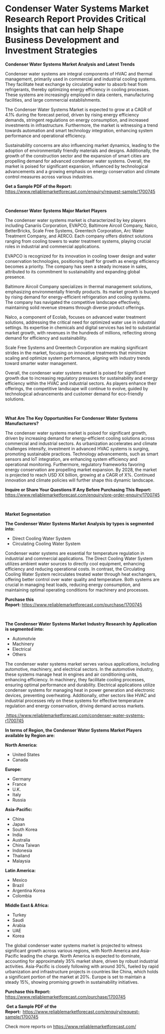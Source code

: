 <p><h1>Condenser Water Systems Market Research Report Provides Critical Insights that can help Shape Business Development and Investment Strategies</h1></p><p><strong>Condenser Water Systems Market Analysis and Latest Trends</strong></p>
<p><p>Condenser water systems are integral components of HVAC and thermal management, primarily used in commercial and industrial cooling systems. They facilitate heat exchange by circulating water to absorb heat from refrigerants, thereby optimizing energy efficiency in cooling processes. These systems are increasingly employed in data centers, manufacturing facilities, and large commercial establishments.</p><p>The Condenser Water Systems Market is expected to grow at a CAGR of 4.1% during the forecast period, driven by rising energy efficiency demands, stringent regulations on energy consumption, and increased investments in infrastructure. Furthermore, the market is witnessing a trend towards automation and smart technology integration, enhancing system performance and operational efficiency. </p><p>Sustainability concerns are also influencing market dynamics, leading to the adoption of environmentally friendly materials and designs. Additionally, the growth of the construction sector and the expansion of smart cities are propelling demand for advanced condenser water systems. Overall, the market is poised for significant expansion, influenced by technological advancements and a growing emphasis on energy conservation and climate control measures across various industries.</p></p>
<p><strong>Get a Sample PDF of the Report:&nbsp;</strong> <a href="https://www.reliablemarketforecast.com/enquiry/request-sample/1700745?utm_campaign=3094&utm_medium=2&utm_source=Github&utm_content=ia&utm_term=27032025&utm_id=condenser-water-systems">https://www.reliablemarketforecast.com/enquiry/request-sample/1700745</a></p>
<p>&nbsp;</p>
<p><strong>Condenser Water Systems Major Market Players</strong></p>
<p><p>The condenser water systems market is characterized by key players including Canariis Corporation, EVAPCO, Baltimore Aircoil Company, Nalco, BetterBricks, Scale Free Systems, Greentech Corporation, Arc Water Treatment Company, and AERCO. Each company offers distinct solutions ranging from cooling towers to water treatment systems, playing crucial roles in industrial and commercial applications.</p><p>EVAPCO is recognized for its innovation in cooling tower design and water conservation technologies, positioning itself for growth as energy efficiency becomes a priority. The company has seen a steady increase in sales, attributed to its commitment to sustainability and expanding global presence.</p><p>Baltimore Aircoil Company specializes in thermal management solutions, emphasizing environmentally friendly products. Its market growth is buoyed by rising demand for energy-efficient refrigeration and cooling systems. The company has navigated the competitive landscape effectively, maintaining solid revenue streams through diverse product offerings.</p><p>Nalco, a component of Ecolab, focuses on advanced water treatment solutions, addressing the critical need for optimized water use in industrial settings. Its expertise in chemicals and digital services has led to substantial market growth, with revenues in the hundreds of millions, reflecting strong demand for efficiency and sustainability.</p><p>Scale Free Systems and Greentech Corporation are making significant strides in the market, focusing on innovative treatments that minimize scaling and optimize system performance, aligning with industry trends toward smarter water management.</p><p>Overall, the condenser water systems market is poised for significant growth due to increasing regulatory pressures for sustainability and energy efficiency within the HVAC and industrial sectors. As players enhance their offerings, the competitive landscape will continue to evolve, guided by technological advancements and customer demand for eco-friendly solutions.</p></p>
<p>&nbsp;</p>
<p><strong>What Are The Key Opportunities For Condenser Water Systems Manufacturers?</strong></p>
<p><p>The condenser water systems market is poised for significant growth, driven by increasing demand for energy-efficient cooling solutions across commercial and industrial sectors. As urbanization accelerates and climate challenges intensify, investment in advanced HVAC systems is surging, promoting sustainable practices. Technology advancements, such as smart sensors and IoT integration, are enhancing system efficiency and operational monitoring. Furthermore, regulatory frameworks favoring energy conservation are propelling market expansion. By 2028, the market is projected to reach USD XX billion, growing at a CAGR of X%. Continued innovation and climate policies will further shape this dynamic landscape.</p></p>
<p><strong>Inquire or Share Your Questions If Any Before Purchasing This Report:</strong> <a href="https://www.reliablemarketforecast.com/enquiry/pre-order-enquiry/1700745?utm_campaign=3094&utm_medium=2&utm_source=Github&utm_content=ia&utm_term=27032025&utm_id=condenser-water-systems">https://www.reliablemarketforecast.com/enquiry/pre-order-enquiry/1700745</a></p>
<p>&nbsp;</p>
<p><strong>Market Segmentation</strong></p>
<p><strong>The Condenser Water Systems Market Analysis by types is segmented into:</strong></p>
<p><ul><li>Direct Cooling Water System</li><li>Circulating Cooling Water System</li></ul></p>
<p><p>Condenser water systems are essential for temperature regulation in industrial and commercial applications. The Direct Cooling Water System utilizes ambient water sources to directly cool equipment, enhancing efficiency and reducing operational costs. In contrast, the Circulating Cooling Water System recirculates treated water through heat exchangers, offering better control over water quality and temperature. Both systems are crucial in managing heat loads, reducing energy consumption, and maintaining optimal operating conditions for machinery and processes.</p></p>
<p><strong>Purchase this Report:&nbsp;</strong><a href="https://www.reliablemarketforecast.com/purchase/1700745?utm_campaign=3094&utm_medium=2&utm_source=Github&utm_content=ia&utm_term=27032025&utm_id=condenser-water-systems">https://www.reliablemarketforecast.com/purchase/1700745</a></p>
<p>&nbsp;</p>
<p><strong>The Condenser Water Systems Market Industry Research by Application is segmented into:</strong></p>
<p><ul><li>Automotvie</li><li>Machinery</li><li>Electrical</li><li>Others</li></ul></p>
<p><p>The condenser water systems market serves various applications, including automotive, machinery, and electrical sectors. In the automotive industry, these systems manage heat in engines and air conditioning units, enhancing efficiency. In machinery, they facilitate cooling processes, ensuring optimal performance and durability. Electrical applications utilize condenser systems for managing heat in power generation and electronic devices, preventing overheating. Additionally, other sectors like HVAC and industrial processes rely on these systems for effective temperature regulation and energy conservation, driving demand across markets.</p></p>
<p><a href="https://www.reliablemarketforecast.com/condenser-water-systems-r1700745?utm_campaign=3094&utm_medium=2&utm_source=Github&utm_content=ia&utm_term=27032025&utm_id=condenser-water-systems">&nbsp;https://www.reliablemarketforecast.com/condenser-water-systems-r1700745</a></p>
<p><strong>In terms of Region, the Condenser Water Systems Market Players available by Region are:</strong></p>
<p>
    <p> <strong> North America: </strong>
        <ul>
            <li>United States</li>
            <li>Canada</li>
        </ul>
        </p> 
    <p> <strong> Europe: </strong>
        <ul>
            <li>Germany</li>
            <li>France</li>
            <li>U.K.</li>
            <li>Italy</li>
            <li>Russia</li>
        </ul>
        </p> 
    <p> <strong> Asia-Pacific: </strong>
        <ul>
            <li>China</li>
            <li>Japan</li>
            <li>South Korea</li>
            <li>India</li>
            <li>Australia</li>
            <li>China Taiwan</li>
            <li>Indonesia</li>
            <li>Thailand</li>
            <li>Malaysia</li>
        </ul>
        </p> 
    <p> <strong> Latin America: </strong>
        <ul>
            <li>Mexico</li>
            <li>Brazil</li>
            <li>Argentina Korea</li>
            <li>Colombia</li>
        </ul>
        </p> 
    <p> <strong> Middle East & Africa: </strong>
        <ul>
            <li>Turkey</li>
            <li>Saudi</li>
            <li>Arabia</li>
            <li>UAE</li>
            <li>Korea</li>
        </ul>
    </p>
    </p>
<p><p>The global condenser water systems market is projected to witness significant growth across various regions, with North America and Asia-Pacific leading the charge. North America is expected to dominate, accounting for approximately 35% market share, driven by robust industrial activities. Asia-Pacific is closely following with around 30%, fueled by rapid urbanization and infrastructure projects in countries like China, which holds a significant portion of the market at 20%. Europe is set to maintain a steady 15%, showing promising growth in sustainability initiatives.</p></p>
<p><strong>Purchase this Report: </strong><a href="https://www.reliablemarketforecast.com/purchase/1700745?utm_campaign=3094&utm_medium=2&utm_source=Github&utm_content=ia&utm_term=27032025&utm_id=condenser-water-systems">https://www.reliablemarketforecast.com/purchase/1700745</a></p>
<p>&nbsp;<strong>Get a Sample PDF of the Report:&nbsp;&nbsp;</strong><a href="https://www.reliablemarketforecast.com/enquiry/request-sample/1700745?utm_campaign=3094&utm_medium=2&utm_source=Github&utm_content=ia&utm_term=27032025&utm_id=condenser-water-systems">https://www.reliablemarketforecast.com/enquiry/request-sample/1700745</a></p>
<p><strong></strong></p>
<p>Check more reports on <a href="https://www.reliablemarketforecast.com/?utm_campaign=3094&utm_medium=2&utm_source=Github&utm_content=ia&utm_term=27032025&utm_id=condenser-water-systems">https://www.reliablemarketforecast.com/</a></p>